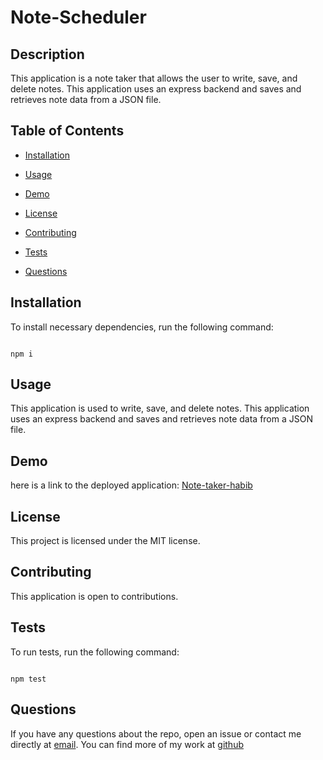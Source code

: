 # Note-Scheduler

## Description

This application is a note taker that allows the user to write, save, and delete notes. This application uses an express backend and saves and retrieves note data from a JSON file.

## Table of Contents

* [Installation](#installation)

* [Usage](#usage)

* [Demo](#demo)

* [License](#license)

* [Contributing](#contributing)

* [Tests](#tests)

* [Questions](#questions)

## Installation

To install necessary dependencies, run the following command:

```

npm i

```

## Usage

This application is used to write, save, and delete notes. This application uses an express backend and saves and retrieves note data from a JSON file.

## Demo

here is a link to the deployed application: [Note-taker-habib](https://note-taker-habib.herokuapp.com//)

## License

This project is licensed under the MIT license.

## Contributing

This application is open to contributions.

## Tests

To run tests, run the following command:

```

npm test

```

## Questions

If you have any questions about the repo, open an issue or contact me directly at [email](mailto:habibmaksoud@gmail.com). You can find more of my work at [github](https://github.com/mynamebrogrammer)

